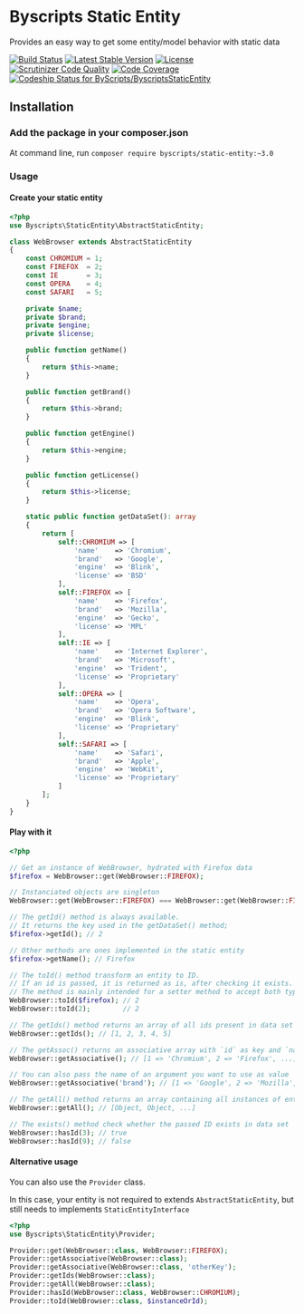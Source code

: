 # Byscripts Static Entity

Provides an easy way to get some entity/model behavior with static data

[![Build Status](https://travis-ci.org/ByScripts/static-entity.svg?branch=v3.0)](https://travis-ci.org/ByScripts/static-entity)
[![Latest Stable Version](https://poser.pugx.org/byscripts/static-entity/v/stable.png)](https://packagist.org/packages/byscripts/static-entity) 
[![License](https://poser.pugx.org/byscripts/static-entity/license.png)](https://packagist.org/packages/byscripts/static-entity)
[![Scrutinizer Code Quality](https://scrutinizer-ci.com/g/ByScripts/static-entity/badges/quality-score.png?b=v3.0)](https://scrutinizer-ci.com/g/ByScripts/static-entity/?branch=v3.0)
[![Code Coverage](https://scrutinizer-ci.com/g/ByScripts/static-entity/badges/coverage.png?b=v3.0)](https://scrutinizer-ci.com/g/ByScripts/static-entity/?branch=v3.0)
[![Codeship Status for ByScripts/ByscriptsStaticEntity](https://codeship.com/projects/9ec69660-346a-0133-a68d-56c8db4126b8/status?branch=v3.0)](https://codeship.com/projects/100498)

## Installation

### Add the package in your composer.json

At command line, run `composer require byscripts/static-entity:~3.0`

### Usage

#### Create your static entity

```php
<?php
use Byscripts\StaticEntity\AbstractStaticEntity;

class WebBrowser extends AbstractStaticEntity
{
    const CHROMIUM = 1;
    const FIREFOX  = 2;
    const IE       = 3;
    const OPERA    = 4;
    const SAFARI   = 5;

    private $name;
    private $brand;
    private $engine;
    private $license;

    public function getName()
    {
        return $this->name;
    }

    public function getBrand()
    {
        return $this->brand;
    }

    public function getEngine()
    {
        return $this->engine;
    }

    public function getLicense()
    {
        return $this->license;
    }

    static public function getDataSet(): array
    {
        return [
            self::CHROMIUM => [
                'name'    => 'Chromium',
                'brand'   => 'Google',
                'engine'  => 'Blink',
                'license' => 'BSD'
            ],
            self::FIREFOX => [
                'name'    => 'Firefox',
                'brand'   => 'Mozilla',
                'engine'  => 'Gecko',
                'license' => 'MPL'
            ],
            self::IE => [
                'name'    => 'Internet Explorer',
                'brand'   => 'Microsoft',
                'engine'  => 'Trident',
                'license' => 'Proprietary'
            ],
            self::OPERA => [
                'name'    => 'Opera',
                'brand'   => 'Opera Software',
                'engine'  => 'Blink',
                'license' => 'Proprietary'
            ],
            self::SAFARI => [
                'name'    => 'Safari',
                'brand'   => 'Apple',
                'engine'  => 'WebKit',
                'license' => 'Proprietary'
            ]
        ];
    }
}
```

#### Play with it

```php
<?php

// Get an instance of WebBrowser, hydrated with Firefox data
$firefox = WebBrowser::get(WebBrowser::FIREFOX);

// Instanciated objects are singleton
WebBrowser::get(WebBrowser::FIREFOX) === WebBrowser::get(WebBrowser::FIREFOX); // true

// The getId() method is always available.
// It returns the key used in the getDataSet() method;
$firefox->getId(); // 2

// Other methods are ones implemented in the static entity
$firefox->getName(); // Firefox

// The toId() method transform an entity to ID.
// If an id is passed, it is returned as is, after checking it exists.
// The method is mainly intended for a setter method to accept both type.
WebBrowser::toId($firefox); // 2
WebBrowser::toId(2);        // 2

// The getIds() method returns an array of all ids present in data set
WebBrowser::getIds(); // [1, 2, 3, 4, 5]

// The getAssoc() returns an associative array with `id` as key and `name` as value
WebBrowser::getAssociative(); // [1 => 'Chromium', 2 => 'Firefox', ...]

// You can also pass the name of an argument you want to use as value
WebBrowser::getAssociative('brand'); // [1 => 'Google', 2 => 'Mozilla', 3 => 'Microsoft', ...]

// The getAll() method returns an array containing all instances of entities
WebBrowser::getAll(); // [Object, Object, ...]

// The exists() method check whether the passed ID exists in data set
WebBrowser::hasId(3); // true
WebBrowser::hasId(9); // false
```

#### Alternative usage

You can also use the `Provider` class.

In this case, your entity is not required to extends `AbstractStaticEntity`,
but still needs to implements `StaticEntityInterface`

```php
<?php
use Byscripts\StaticEntity\Provider;

Provider::get(WebBrowser::class, WebBrowser::FIREFOX);
Provider::getAssociative(WebBrowser::class);
Provider::getAssociative(WebBrowser::class, 'otherKey');
Provider::getIds(WebBrowser::class);
Provider::getAll(WebBrowser::class);
Provider::hasId(WebBrowser::class, WebBrowser::CHROMIUM);
Provider::toId(WebBrowser::class, $instanceOrId);
```
